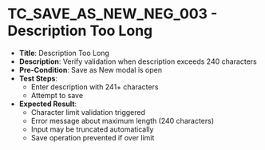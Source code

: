 # TC_SAVE_AS_NEW_NEG_003 - Description Too Long

* **Title**: Description Too Long
* **Description**: Verify validation when description exceeds 240 characters
* **Pre-Condition**: Save as New modal is open
* **Test Steps**:
  * Enter description with 241+ characters
  * Attempt to save
* **Expected Result**:
  * Character limit validation triggered
  * Error message about maximum length (240 characters)
  * Input may be truncated automatically
  * Save operation prevented if over limit